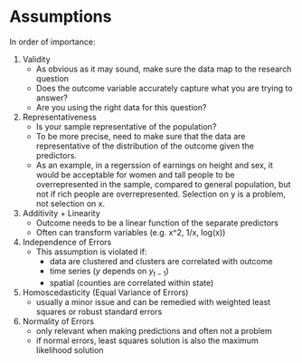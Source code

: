 # Assumptions

In order of importance:

1. Validity  
    - As obvious as it may sound, make sure the data map to the research question
    - Does the outcome variable accurately capture what you are trying to answer?  
    - Are you using the right data for this question?  
2. Representativeness  
    - Is your sample representative of the population?
    - To be more precise, need to make sure that the data are representative of the distribution of the outcome given the predictors. 
    - As an example, in a regerssion of earnings on height and sex, it would be acceptable for women and tall people to be overrepresented 
    in the sample, compared to general population, but not if rich people are overrepresented. Selection on y is a problem, not selection on x.
3. Additivity + Linearity
    - Outcome needs to be a linear function of the separate predictors
    - Often can transform variables (e.g. x^2, 1/x, log(x))
4. Independence of Errors   
    - This assumption is violated if:   
        - data are clustered and clusters are correlated with outcome  
        - time series ($y$ depends on $y_{t-1}$)
        - spatial (counties are correlated within state)
5. Homoscedasticity (Equal Variance of Errors)
    - usually a minor issue and can be remedied with weighted least squares or robust standard errors
6. Normality of Errors
    - only relevant when making predictions and often not a problem
    - if normal errors, least squares solution is also the maximum likelihood solution
